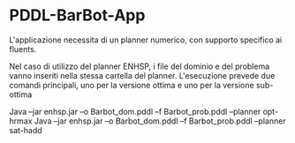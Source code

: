 # PDDL-BarBot-App

L'applicazione necessita di un planner numerico, con supporto specifico ai fluents.

Nel caso di utilizzo del planner ENHSP, i file del dominio e del problema vanno inseriti nella stessa cartella del planner.
L'esecuzione prevede due comandi principali, uno per la versione ottima e uno per la versione sub-ottima

Java –jar enhsp.jar –o Barbot_dom.pddl –f Barbot_prob.pddl –planner opt-hrmax
Java –jar enhsp.jar –o Barbot_dom.pddl –f Barbot_prob.pddl –planner sat-hadd
